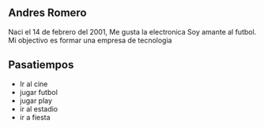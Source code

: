 ## Andres Romero
Naci el 14 de febrero del 2001,
Me gusta la electronica
Soy amante al futbol.
Mi objectivo es formar una empresa de tecnologia
<marqueen><h2>Pasatiempos</h2><marqueen>
<ul>
<li> Ir al cine</li>
<li> jugar futbol</li>
<li> jugar play</li>
<li> ir al estadio</li>
<li> ir a fiesta</li>
</ul>

